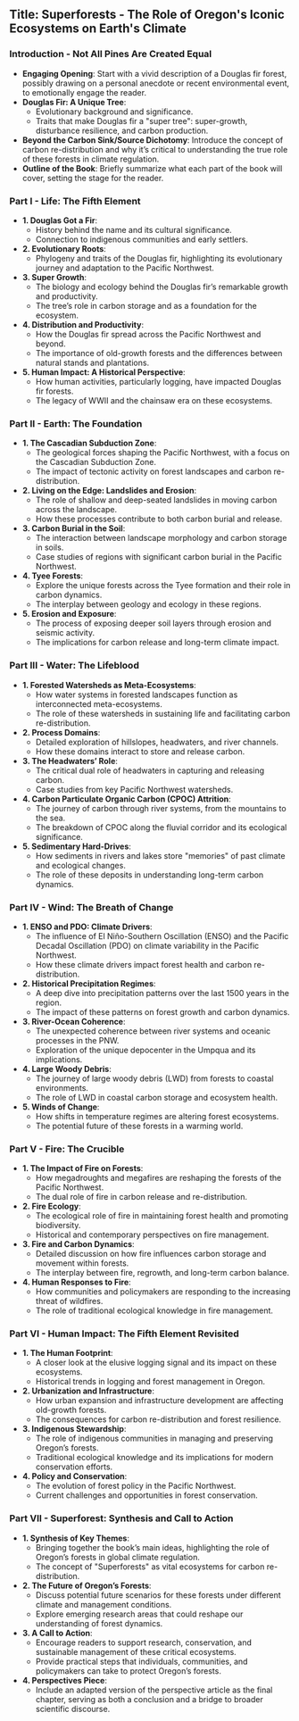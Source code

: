 ## **Title: Superforests - The Role of Oregon's Iconic Ecosystems on Earth's Climate**

### **Introduction - Not All Pines Are Created Equal**

- **Engaging Opening**: Start with a vivid description of a Douglas fir forest, possibly drawing on a personal anecdote or recent environmental event, to emotionally engage the reader.
- **Douglas Fir: A Unique Tree**:
    - Evolutionary background and significance.
    - Traits that make Douglas fir a "super tree": super-growth, disturbance resilience, and carbon production.
- **Beyond the Carbon Sink/Source Dichotomy**: Introduce the concept of carbon re-distribution and why it’s critical to understanding the true role of these forests in climate regulation.
- **Outline of the Book**: Briefly summarize what each part of the book will cover, setting the stage for the reader.

### **Part I - Life: The Fifth Element**

- **1. Douglas Got a Fir**:
    - History behind the name and its cultural significance.
    - Connection to indigenous communities and early settlers.
- **2. Evolutionary Roots**:
    - Phylogeny and traits of the Douglas fir, highlighting its evolutionary journey and adaptation to the Pacific Northwest.
- **3. Super Growth**:
    - The biology and ecology behind the Douglas fir’s remarkable growth and productivity.
    - The tree’s role in carbon storage and as a foundation for the ecosystem.
- **4. Distribution and Productivity**:
    - How the Douglas fir spread across the Pacific Northwest and beyond.
    - The importance of old-growth forests and the differences between natural stands and plantations.
- **5. Human Impact: A Historical Perspective**:
    - How human activities, particularly logging, have impacted Douglas fir forests.
    - The legacy of WWII and the chainsaw era on these ecosystems.

### **Part II - Earth: The Foundation**

- **1. The Cascadian Subduction Zone**:
    - The geological forces shaping the Pacific Northwest, with a focus on the Cascadian Subduction Zone.
    - The impact of tectonic activity on forest landscapes and carbon re-distribution.
- **2. Living on the Edge: Landslides and Erosion**:
    - The role of shallow and deep-seated landslides in moving carbon across the landscape.
    - How these processes contribute to both carbon burial and release.
- **3. Carbon Burial in the Soil**:
    - The interaction between landscape morphology and carbon storage in soils.
    - Case studies of regions with significant carbon burial in the Pacific Northwest.
- **4. Tyee Forests**:
    - Explore the unique forests across the Tyee formation and their role in carbon dynamics.
    - The interplay between geology and ecology in these regions.
- **5. Erosion and Exposure**:
    - The process of exposing deeper soil layers through erosion and seismic activity.
    - The implications for carbon release and long-term climate impact.

### **Part III - Water: The Lifeblood**

- **1. Forested Watersheds as Meta-Ecosystems**:
    - How water systems in forested landscapes function as interconnected meta-ecosystems.
    - The role of these watersheds in sustaining life and facilitating carbon re-distribution.
- **2. Process Domains**:
    - Detailed exploration of hillslopes, headwaters, and river channels.
    - How these domains interact to store and release carbon.
- **3. The Headwaters’ Role**:
    - The critical dual role of headwaters in capturing and releasing carbon.
    - Case studies from key Pacific Northwest watersheds.
- **4. Carbon Particulate Organic Carbon (CPOC) Attrition**:
    - The journey of carbon through river systems, from the mountains to the sea.
    - The breakdown of CPOC along the fluvial corridor and its ecological significance.
- **5. Sedimentary Hard-Drives**:
    - How sediments in rivers and lakes store "memories" of past climate and ecological changes.
    - The role of these deposits in understanding long-term carbon dynamics.

### **Part IV - Wind: The Breath of Change**

- **1. ENSO and PDO: Climate Drivers**:
    - The influence of El Niño-Southern Oscillation (ENSO) and the Pacific Decadal Oscillation (PDO) on climate variability in the Pacific Northwest.
    - How these climate drivers impact forest health and carbon re-distribution.
- **2. Historical Precipitation Regimes**:
    - A deep dive into precipitation patterns over the last 1500 years in the region.
    - The impact of these patterns on forest growth and carbon dynamics.
- **3. River-Ocean Coherence**:
    - The unexpected coherence between river systems and oceanic processes in the PNW.
    - Exploration of the unique depocenter in the Umpqua and its implications.
- **4. Large Woody Debris**:
    - The journey of large woody debris (LWD) from forests to coastal environments.
    - The role of LWD in coastal carbon storage and ecosystem health.
- **5. Winds of Change**:
    - How shifts in temperature regimes are altering forest ecosystems.
    - The potential future of these forests in a warming world.

### **Part V - Fire: The Crucible**

- **1. The Impact of Fire on Forests**:
    - How megadroughts and megafires are reshaping the forests of the Pacific Northwest.
    - The dual role of fire in carbon release and re-distribution.
- **2. Fire Ecology**:
    - The ecological role of fire in maintaining forest health and promoting biodiversity.
    - Historical and contemporary perspectives on fire management.
- **3. Fire and Carbon Dynamics**:
    - Detailed discussion on how fire influences carbon storage and movement within forests.
    - The interplay between fire, regrowth, and long-term carbon balance.
- **4. Human Responses to Fire**:
    - How communities and policymakers are responding to the increasing threat of wildfires.
    - The role of traditional ecological knowledge in fire management.

### **Part VI - Human Impact: The Fifth Element Revisited**

- **1. The Human Footprint**:
    - A closer look at the elusive logging signal and its impact on these ecosystems.
    - Historical trends in logging and forest management in Oregon.
- **2. Urbanization and Infrastructure**:
    - How urban expansion and infrastructure development are affecting old-growth forests.
    - The consequences for carbon re-distribution and forest resilience.
- **3. Indigenous Stewardship**:
    - The role of indigenous communities in managing and preserving Oregon’s forests.
    - Traditional ecological knowledge and its implications for modern conservation efforts.
- **4. Policy and Conservation**:
    - The evolution of forest policy in the Pacific Northwest.
    - Current challenges and opportunities in forest conservation.

### **Part VII - Superforest: Synthesis and Call to Action**

- **1. Synthesis of Key Themes**:
    - Bringing together the book’s main ideas, highlighting the role of Oregon’s forests in global climate regulation.
    - The concept of "Superforests" as vital ecosystems for carbon re-distribution.
- **2. The Future of Oregon’s Forests**:
    - Discuss potential future scenarios for these forests under different climate and management conditions.
    - Explore emerging research areas that could reshape our understanding of forest dynamics.
- **3. A Call to Action**:
    - Encourage readers to support research, conservation, and sustainable management of these critical ecosystems.
    - Provide practical steps that individuals, communities, and policymakers can take to protect Oregon’s forests.
- **4. Perspectives Piece**:
    - Include an adapted version of the perspective article as the final chapter, serving as both a conclusion and a bridge to broader scientific discourse.